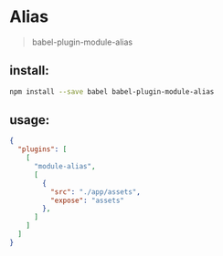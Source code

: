 # Alias
> babel-plugin-module-alias

## install:
```bash
npm install --save babel babel-plugin-module-alias
```

## usage:
```json
{
  "plugins": [
    [
      "module-alias",
      [
        {
          "src": "./app/assets",
          "expose": "assets"
        },
      ]
    ]
  ]
}
```
